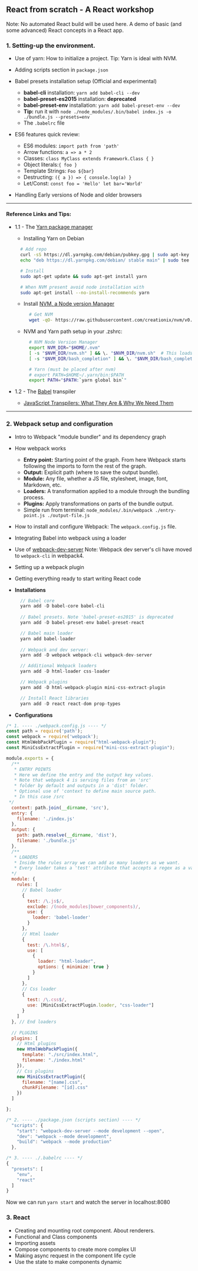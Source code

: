 ## React from scratch - A React workshop
Note: No automated React build will be used here.
A demo of basic (and some advanced) React concepts in a React app.

### 1. Setting-up the environment.
- Use of yarn: How to initialize a project. 
  Tip: Yarn is ideal with NVM.
- Adding scripts section in `package.json`
- Babel presets installation setup (Official and experimental)
  * **babel-cli** installation: `yarn add babel-cli --dev`
  * **babel-preset-es2015** installation: **deprecated**
  * **babel-preset-env** installation: `yarn add babel-preset-env --dev`
  * **Tip:** run it with `node ./node_modules/.bin/babel index.js -o ./bundle.js --presets=env`
  * The `.babelrc` file

- ES6 features quick review:
  * ES6 modules: `import path from 'path'`
  * Arrow functions: `a => a * 2`
  * Classes: `class MyClass extends Framework.Class { }`
  * Object literals:`{ foo }`
  * Template Strings: `Foo ${bar}`
  * Destructing: `({ a }) => { console.log(a) }`
  * Let/Const: `const foo = 'Hello' let bar='World'`
- Handling Early versions of Node and older browsers

---
#### Reference Links and Tips: 
- 1.1 - The [Yarn package manager](https://yarnpkg.com/en/docs)

    - Installing Yarn on Debian
    ```sh
      # Add repo
      curl -sS https://dl.yarnpkg.com/debian/pubkey.gpg | sudo apt-key add -
      echo "deb https://dl.yarnpkg.com/debian/ stable main" | sudo tee /etc/apt/sources.list.d/yarn.list

      # Install
      sudo apt-get update && sudo apt-get install yarn

      # When NVM present avoid node installation with
      sudo apt-get install --no-install-recommends yarn
    ```

    - Install [NVM, a Node version Manager](https://github.com/creationix/nvm) 
      ```sh
        # Get NVM
        wget -qO- https://raw.githubusercontent.com/creationix/nvm/v0.33.8/install.sh | bash
      ```

    - NVM and Yarn path setup in your .zshrc:
      ```sh
        # NVM Node Version Manager
        export NVM_DIR="$HOME/.nvm"
        [ -s "$NVM_DIR/nvm.sh" ] && \. "$NVM_DIR/nvm.sh"  # This loads nvm
        [ -s "$NVM_DIR/bash_completion" ] && \. "$NVM_DIR/bash_completion"  # This loads nvm bash_completion

        # Yarn (must be placed after nvm)
        # export PATH=$HOME~/.yarn/bin:$PATH
        export PATH="$PATH:`yarn global bin`"
      ```

- 1.2 - The [Babel](https://babeljs.io/) transpiler
  - [JavaScript Transpilers: What They Are & Why We Need Them](https://scotch.io/tutorials/javascript-transpilers-what-they-are-why-we-need-them)
---

### 2. Webpack setup and configuration
- Intro to Webpack "module bundler" and its dependency graph
- How webpack works
  - **Entry point:** 
    Starting point of the graph. From here Webpack starts following the imports
    to form the rest of the graph.
  - **Output:** 
    Explicit path (where to save the output bundle).
  - **Module:** 
    Any file, whether a JS file, stylesheet, image, font, Markdown, etc.
  - **Loaders:** 
    A transformation applied to a module through the bundling process.
  - **Plugins:** 
    Apply transformations on parts of the bundle output.
  - Simple run from terminal: 
    `node_modules/.bin/webpack ./entry-point.js ./output-file.js`
- How to install and configure Webpack: The `webpack.config.js` file.
- Integrating Babel into webpack using a loader 
- Use of [webpack-dev-server](https://github.com/webpack/webpack-dev-server)
  Note: Webpack dev server's cli have moved to `webpack-cli` in webpack4.
- Setting up a webpack plugin
- Getting everything ready to start writing React code

- **Installations**
  ```js
    // Babel core
    yarn add -D babel-core babel-cli
    
    // Babel presets. Note 'babel-preset-es2015' is deprecated
    yarn add -D babel-preset-env babel-preset-react

    // Babel main loader
    yarn add babel-loader
    
    // Webpack and dev server:
    yarn add -D webpack webpack-cli webpack-dev-server

    // Additional Webpack loaders
    yarn add -D html-loader css-loader

    // Webpack plugins
    yarn add -D html-webpack-plugin mini-css-extract-plugin

    // Install React libraries
    yarn add -D react react-dom prop-types
  ```

- **Configurations**
```js
/* 1. ---- ./webpack.config.js ---- */
const path = require('path');
const webpack = require('webpack');
const HtmlWebPackPlugin = require("html-webpack-plugin");
const MiniCssExtractPlugin = require("mini-css-extract-plugin");

module.exports = {
  /**
   * ENTRY POINTS
   * Here we define the entry and the output key values.
   * Note that webpack 4 is serving files from an 'src'
   * folder by default and outputs in a 'dist' folder.
   * Optional use of 'context to define main source path. 
   * In this case /src
 */
  context: path.join(__dirname, 'src'),
  entry: {
    filename: './index.js'
  },
  output: {
    path: path.resolve(__dirname, 'dist'),
    filename: './bundle.js'
  },
  /** 
   * LOADERS
   * Inside the rules array we can add as many loaders as we want. 
   * Every loader takes a 'test' attribute that accepts a regex as a value.
  */
  module: {
    rules: [
      // Babel loader
      {
        test: /\.js$/,
        exclude: /(node_modules|bower_components)/,
        use: {
          loader: 'babel-loader'
        }
      },
      // Html loader
      {
        test: /\.html$/,
        use: [
          {
            loader: "html-loader",
            options: { minimize: true }
          }
        ]
      },
      // Css loader
      {
        test: /\.css$/,
        use: [MiniCssExtractPlugin.loader, "css-loader"]
      }
    ]
  }, // End loaders
  
  // PLUGINS
  plugins: [
    // Html plugins
    new HtmlWebPackPlugin({
      template: "./src/index.html",
      filename: "./index.html"
    }),
    // Css plugins
    new MiniCssExtractPlugin({
      filename: "[name].css",
      chunkFilename: "[id].css"
    })
  ]

};

/* 2. ---- ./package.json (scripts section) ---- */
  "scripts": {
    "start": "webpack-dev-server --mode development --open",
    "dev": "webpack --mode development",
    "build": "webpack --mode production"
  },

/* 3. ---- ./.babelrc ---- */
{
  "presets": [
    "env",
    "react"
  ]
}

```
Now we can run `yarn start` and watch the server in localhost:8080

### 3. React
- Creating and mounting root component. About renderers.
- Functional and Class components
- Importing assets
- Compose components to create more complex UI
- Making async request in the component life cycle
- Use the state to make components dynamic
